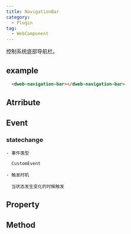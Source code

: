 ```yaml
---
title: NavigationBar
category:
  - Plugin
tag:
  - WebComponent
---
```


控制系统底部导航栏。

## example

```html
  <dweb-navigation-bar></dweb-navigation-bar>

```

## Atrribute

## Event

  ### statechange

    - 事件类型

      CustomEvent

    - 触发时机

      当状态发生变化的时候触发

## Property

## Method



 
